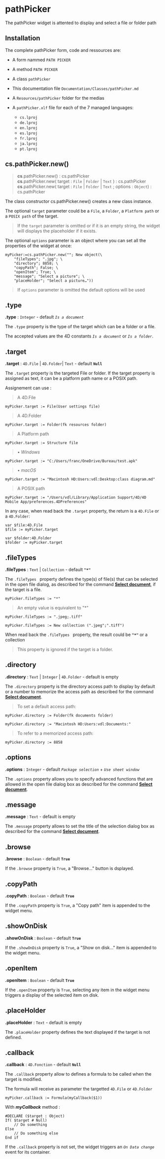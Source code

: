 # pathPicker
The pathPicker widget is attented to display and select a file or folder path

## Installation

The complete pathPicker form, code and ressources are:

* A form nammed `PATH PICKER`
* A method `PATH PICKER`
* A class `pathPicker`
* This documentation file `Documentation/Classes/pathPicker.md`
* A `Resources/pathPicker` folder for the medias
* A `pathPicker.xlf` file for each of the 7 managed languages:

	* `cs.lproj`
	* `de.lproj`
	* `en.lproj`
	* `es.lproj`
	* `fr.lproj`
	* `ja.lproj`
	* `pt.lproj`

## cs.pathPicker.new()

> **cs**.pathPicker.new() : cs.pathPicker    
> **cs**.pathPicker.new( target : `File` | `Folder` | `Text` ) : cs.pathPicker    
> **cs**.pathPicker.new( target : `File` | `Folder` | `Text` ; options : `Object`) : cs.pathPicker

The class constructor cs.pathPicker.new() creates a new class instance.

The optional `target` parameter could be a `File`, a `Folder`, a `Platform path` or a `POSIX path` of the target. 

> If the `target` parameter is omitted or if it is an empty string, the widget will displays the placeholder if it exists.

The optional `options` parameter is an object where you can set all the properties of the widget at once:

```4d
myPicker:=cs.pathPicker.new(""; New object(\	"fileTypes"; ".jpg"; \	"directory"; 8858; \	"copyPath"; False; \	"openItem"; True; \	"message"; "Select a picture"; \	"placeHolder"; "Select a picture…"))
```
> If `options` parameter is omitted the default options will be used

## .type
**.type** : `Integer` - default _`Is a document`_

The `.type` property is the type of the target which can be a folder or a file. 

The accepted values are the 4D constants _`Is a document`_ or _`Is a folder`_. 

## .target
**.target** : `4D.File` | `4D.Folder`| `Text` - default **`Null`**

The `.target` property is the targeted File or folder. If the target property is assigned as text, it can be a platform path name or a POSIX path.

Assignement can use :
>A 4D.File

```4d
myPicker.target := File(User settings file) 
```
>A 4D.Folder

```4d
myPicker.target := Folder(fk resources folder) 
```
> A Platform path

```4d
myPicker.target := Structure file
```
> • *Windows*

```4d
myPicker.target := "C:/Users/franc/OneDrive/Bureau/test.apk" 
```
> • *macOS*

```4d
myPicker.target := "Macintosh HD:Users:vdl:Desktop:class diagram.md"
```
>A POSIX path

```4d
myPicker.target := "/Users/vdl/Library/Application Support/4D/4D Mobile App/preferences.4DPreferences"
```

In any case, when read back the `.target` property, the return is a `4D.File` or a `4D.Folder`:

```4d
var $file:4D.File
$file := myPicker.target
```
```4d
var $folder:4D.Folder
$folder := myPicker.target
```
## .fileTypes
**.fileTypes** : `Text` | `Collection` - default **`"*"`**

The `.fileTypes ` property defines the type(s) of file(s) that can be selected in the open file dialog, as described for the command **[Select document](https://doc.4d.com/4Dv19/4D/19.1/Select-document.301-5654273.en.html)**, if the target is a file. 

```4d
myPicker.fileTypes := "*"
```
>An empty value is equivalent to "*"

```4d
myPicker.fileTypes := ".jpeg;.tiff"
```
```4d
myPicker.fileTypes := New collection (".jpeg";".tiff")
```
When read back the `.fileTypes ` property, the result could be **`"*"`** or a collection

>This property is ignored if the target is a folder.

## .directory
**.directory** : `Text` | `Integer` | `4D.Folder` - default is empty

The `.directory` property is the directory access path to display by default or a number to memorize the access path as described for the command **[Select document](https://doc.4d.com/4Dv19/4D/19.1/Select-document.301-5654273.en.html)**.

> To set a default access path:

```4d
myPicker.directory := Folder(fk documents folder)
```
```4d
myPicker.directory := "Macintosh HD:Users:vdl:Documents:"
```
> To refer to a memorized access path:

```4d
myPicker.directory := 8858
```

## .options
**.options** : `Integer` - default _`Package selection`_ + _`Use sheet window`_

The `.options` property allows you to specify advanced functions that are allowed in the open file dialog box as described for the command **[Select document](https://doc.4d.com/4Dv19/4D/19.1/Select-document.301-5654273.en.html)**. 

## .message
**.message** : `Text` - default is empty

The `.message` property allows to set the title of the selection dialog box as described for the command **[Select document](https://doc.4d.com/4Dv19/4D/19.1/Select-document.301-5654273.en.html)**. 

## .browse
**.browse** : `Boolean` - default **`True`**

If the `.browse` property is `True`, a "Browse…" button is dsplayed. 

## .copyPath
**.copyPath** : `Boolean` - default **`True`**

If the `.copyPath` property is `True`, a "Copy path" item is appended to the widget menu. 

## .showOnDisk
**.showOnDisk** : `Boolean` - default **`True`**

If the `.showOnDisk` property is `True`, a "Show on disk…" item is appended to the widget menu. 

## .openItem
**.openItem** : `Boolean` - default **`True`**

If the `.openItem` property is `True`, selecting any item in the widget menu triggers a display of the selected item on disk. 

## .placeHolder
**.placeHolder** : `Text` - default is empty

The `.placeHolder` property defines the text displayed if the target is not defined. 

## .callback
**.callback** : `4D.Fonction` - default **`Null`**

The `.callback` property allow to defines a formula to be called when the target is modified. 

The formula will receive as parameter the targetted `4D.File` or `4D.Folder`

```4d
myPicker.callback := Formula(myCallback($1))
```
With ***myCallback*** method :

```4d
#DECLARE ($target : Object)
If( $target # Null)
    // Do something
Else
    // Do something else
End if
```

If the `.callback` property is not set, the widget triggers an _`On Data change`_ event for its container.







